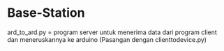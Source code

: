 # Base-Station

ard_to_ard.py = program server untuk menerima data dari program client dan meneruskannya ke arduino (Pasangan dengan clienttodevice.py)
